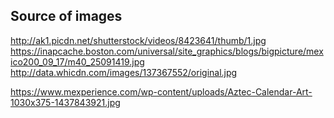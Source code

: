 Source of images
---



http://ak1.picdn.net/shutterstock/videos/8423641/thumb/1.jpg
https://inapcache.boston.com/universal/site_graphics/blogs/bigpicture/mexico200_09_17/m40_25091419.jpg
http://data.whicdn.com/images/137367552/original.jpg

https://www.mexperience.com/wp-content/uploads/Aztec-Calendar-Art-1030x375-1437843921.jpg
